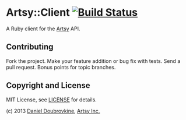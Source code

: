 Artsy::Client [![Build Status](https://travis-ci.org/artsy/artsy-ruby-client.png?branch=master)](https://travis-ci.org/dblock/mongoid-scroll)
===============

A Ruby client for the [Artsy](http://artsy.net) API.

Contributing
------------

Fork the project. Make your feature addition or bug fix with tests. Send a pull request. Bonus points for topic branches.

Copyright and License
---------------------

MIT License, see [LICENSE](http://github.com/dblock/mongoid-scroll/raw/master/LICENSE.md) for details.

(c) 2013 [Daniel Doubrovkine](http://github.com/dblock), [Artsy Inc.](http://artsy.net)

